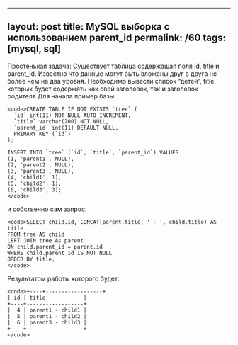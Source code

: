 ---
layout: post
title: MySQL выборка с использованием parent_id
permalink: /60
tags: [mysql, sql]
----

Простенькая задача: Существует таблица содержащая поля id, title и parent_id.
Известно что данные могут быть вложены друг в друга не более чем на два
уровня. Необходимо вывести список “детей”, title, которых будет содержать как
свой заголовок, так и заголовок родителя.Для начала пример базы:

    
    <code>CREATE TABLE IF NOT EXISTS `tree` (
      `id` int(11) NOT NULL AUTO_INCREMENT,
      `title` varchar(200) NOT NULL,
      `parent_id` int(11) DEFAULT NULL,
      PRIMARY KEY (`id`)
    );
    
    INSERT INTO `tree` (`id`, `title`, `parent_id`) VALUES
    (1, 'parent1', NULL),
    (2, 'parent2', NULL),
    (3, 'parent3', NULL),
    (4, 'child1', 1),
    (5, 'child2', 1),
    (6, 'child3', 3);
    </code>


и собственно сам запрос:

    
    <code>SELECT child.id, CONCAT(parent.title, ' - ', child.title) AS title
    FROM tree AS child
    LEFT JOIN tree As parent
    ON child.parent_id = parent.id
    WHERE child.parent_id IS NOT NULL
    ORDER BY title;
    </code>


Результатом работы которого будет:

    
    <code>+----+------------------+
    | id | title            |
    +----+------------------+
    |  4 | parent1 - child1 |
    |  5 | parent1 - child2 |
    |  6 | parent3 - child3 |
    +----+------------------+
    </code>

